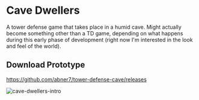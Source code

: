 Cave Dwellers
==================

A tower defense game that takes place in a humid cave. Might actually become something other than a TD game, depending on what happens during this early phase of development (right now I'm interested in the look and feel of the world).

Download Prototype
--------
https://github.com/abner7/tower-defense-cave/releases

![cave-dwellers-intro](https://f.cloud.github.com/assets/4027178/1918044/a1a17c00-7db0-11e3-8fbc-7a16630e3134.gif)
